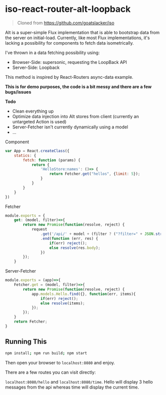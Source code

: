 # iso-react-router-alt-loopback

> Cloned from https://github.com/goatslacker/iso

Alt is a super-simple Flux implementation that is able to bootstrap data from the server on initial-load. Currently, like most Flux implementations, it's lacking a possibility for components to fetch data isometrically.

I've thrown in a data fetching possibility using:
- Browser-Side: supersonic, requesting the LoopBack API
- Server-Side: Loopback

This method is inspired by React-Routers async-data example.

**This is for demo purposes, the code is a bit messy and there are a few bugs/issues**

**Todo**
- Clean everything up
- Optimize data injection into Alt stores from client (currently an untargeted Action is used)
- Server-Fetcher isn't currently dynamically using a model
- ...

Component
```javascript
var App = React.createClass({
    statics: {
        fetch: function (params) {
            return {
                'HelloStore:names': ()=> {
                    return Fetcher.get("hellos", {limit: 5});
                }
            }
        }
    }
})
```

Fetcher
```javascript
module.exports = {
    get: (model, filter)=>{
        return new Promise(function(resolve, reject) {
            request
                .get('/api/' + model + (filter ? ("?filter=" + JSON.stringify(filter)) : ""))
                .end(function (err, res) {
                    if(err) reject();
                    else resolve(res.body);
                })
        });
    }
```

Server-Fetcher
```javascript
module.exports = (app)=>{
    Fetcher.get = (model, filter)=>{
        return new Promise(function(resolve, reject) {
            app.models.Hello.find({}, function(err, items){
                if(err) reject();
                else resolve(items);
            });
        });
    }
    return Fetcher;
}
```

## Running This

```sh
npm install; npm run build; npm start
```

Then open your browser to `localhost:8080` and enjoy.

There are a few routes you can visit directly:

`localhost:8080/hello` and `localhost:8080/time`. Hello will display 3 hello messages from the api whereas time will display the current time.
